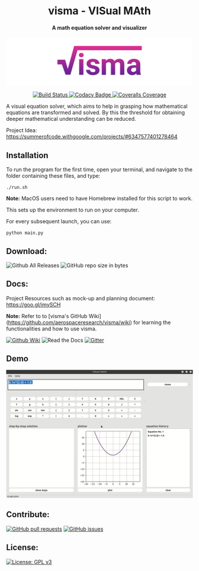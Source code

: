 <h1 align="center">
  visma - VISual MAth
</h1>

<h4 align="center">
A math equation solver and visualizer
</h4>

![visma](/assets/banner.png)

<p align="center">
  <a href="https://travis-ci.org/8hantanu/visma">
    <img alt="Build Status" src="https://img.shields.io/travis/8hantanu/visma.svg?style=for-the-badge">
  </a>
  <a href="https://www.codacy.com/app/8hantanu/visma">
    <img alt="Codacy Badge" src="https://img.shields.io/codacy/grade/d8523777601e464ca7ede4ad85892c34.svg?style=for-the-badge">
  </a>
  <a href="https://coveralls.io/github/8hantanu/visma">
    <img alt="Coveralls Coverage" src="https://img.shields.io/coveralls/github/8hantanu/visma.svg?style=for-the-badge">
  </a>
</p>


A visual equation solver, which aims to help in grasping how mathematical equations are transformed and solved. By this the threshold for obtaining deeper mathematical understanding can be reduced.

Project Idea: https://summerofcode.withgoogle.com/projects/#6347577401278464


## Installation
To run the program for the first time, open your terminal, and navigate to the folder containing these files, and type:

```
./run.sh
```

**Note:** MacOS users need to have Homebrew installed for this script to work.

This sets up the environment to run on your computer.

For every subsequent launch, you can use:

```
python main.py
```


## Download:
![Github All Releases](https://img.shields.io/github/downloads/8hantanu/visma/total.svg?style=for-the-badge)
![GitHub repo size in bytes](https://img.shields.io/github/repo-size/8hantanu/visma.svg?style=for-the-badge)


## Docs:
Project Resources such as mock-up and planning document: https://goo.gl/imySCH

**Note:** Refer to to [visma's GitHub Wiki]
(https://github.com/aerospaceresearch/visma/wiki) for learning the functionalities and how to use visma.

[![Github Wiki](https://img.shields.io/badge/wiki-visma-pink.svg?style=for-the-badge)](https://github.com/aerospaceresearch/visma/wiki)
![Read the Docs](https://img.shields.io/readthedocs/visma.svg?style=for-the-badge)
[![Gitter](https://img.shields.io/gitter/room/aerospaceresearch/visma.svg?style=for-the-badge)](https://gitter.im/aerospaceresearch/visma)


## Demo

![visma](/assets/demo.gif)


## Contribute:
[![GitHub pull requests](https://img.shields.io/github/issues-pr/aerospaceresearch/visma.svg?style=for-the-badge)](https://github.com/aerospaceresearch/visma/pulls)
[![GitHub issues](https://img.shields.io/github/issues/aerospaceresearch/visma.svg?style=for-the-badge)](https://github.com/aerospaceresearch/visma/issues)

## License:
[![License: GPL v3](https://img.shields.io/github/license/aerospaceresearch/visma.svg?style=for-the-badge)](https://github.com/aerospaceresearch/visma/blob/master/LICENSE)
